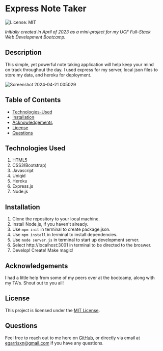 # Express Note Taker

![License: MIT](https://img.shields.io/badge/License-MIT-yellow.svg)

_Initially created in April of 2023 as a mini-project for my UCF Full-Stack Web Development Bootcamp._

## Description

This simple, yet powerful note taking application will help keep your mind on track throughout the day. I used express for my server, local json files to store my data, and heroku for deployment.

![Screenshot 2024-04-21 005029](https://github.com/EGARRISXN/express-note-taker/assets/126130230/d66608ad-aec1-4cda-990a-d1badde2b211)

## Table of Contents

- [Technologies-Used](#technologies-used)
- [Installation](#installation)
- [Acknowledgements](#acknowledgements)
- [License](#license)
- [Questions](#questions)

## Technologies Used

1. HTML5
2. CSS3(Bootstrap)
3. Javascript
4. Uniqid
5. Heroku
6. Express.js
7. Node.js

## Installation

1. Clone the repository to your local machine.
2. Install Node.js, if you haven't already.
3. Use `npm init` in terminal to create package.json.
4. Use `npm install` in terminal to install dependencies.
5. Use `node server.js` in terminal to start up development server.
6. Select http://localhost:3001 in terminal to be directed to the broswer.
7. Develop! Create! Make magic!

## Acknowledgements

I had a little help from some of my peers over at the bootcamp, along with my TA's. Shout out to you all!

## License

This project is licensed under the [MIT License](LICENSE).

## Questions

Feel free to reach out to me here on [GitHub](https://github.com/EGARRISXN), or directly via email at egarrisxn@gmail.com if you have any questions.
